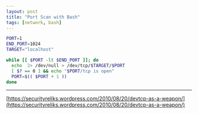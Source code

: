 ```yaml
---
layout: post
title: "Port Scan with Bash"
tags: [network, bash]
---
```


```bash
PORT=1
END_PORT=1024
TARGET="localhost"

while [[ $PORT -lt $END_PORT ]]; do 
  echo  2> /dev/null > /dev/tcp/$TARGET/$PORT
  [ $? == 0 ] && echo "$PORT/tcp is open"
  PORT=$(( $PORT + 1 ))
done
```

---
[https://securityreliks.wordpress.com/2010/08/20/devtcp-as-a-weapon/](https://securityreliks.wordpress.com/2010/08/20/devtcp-as-a-weapon/)
